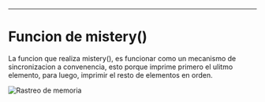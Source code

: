 ---------------------------------------
# Funcion de mistery()

La funcion que realiza mistery(), es funcionar como un mecanismo de sincronizacion a convenencia, esto porque imprime primero el ulitmo elemento, para luego, imprimir el resto de elementos en orden.



![Rastreo de memoria](concurrentegabrielrubio/Actividades/2-memcompartida/pthreads/mist/mist.jpeg)

